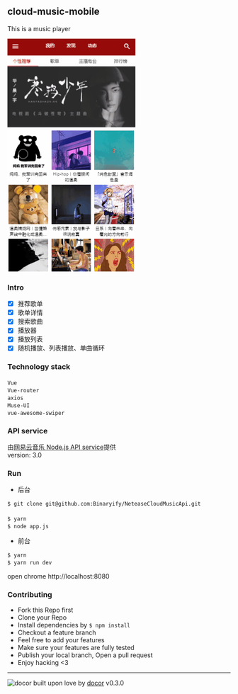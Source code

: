 ## cloud-music-mobile

This is a music player

![cloud-music-mobile](https://raw.githubusercontent.com/Yangfan2016/PicBed/master/Blog/cloud-music-mobile.gif)

### Intro

- [x] 推荐歌单  
- [x] 歌单详情  
- [x] 搜索歌曲  
- [x] 播放器  
- [x] 播放列表  
- [x] 随机播放、列表播放、单曲循环

### Technology stack

`Vue`  
`Vue-router`  
`axios`  
`Muse-UI`  
`vue-awesome-swiper`  

### API service

由[网易云音乐 Node.js API service](https://github.com/Binaryify/NeteaseCloudMusicApi)提供  
version: 3.0

### Run

- 后台
```bash
$ git clone git@github.com:Binaryify/NeteaseCloudMusicApi.git

$ yarn
$ node app.js

```
- 前台

```bash
$ yarn
$ yarn run dev
```
open chrome http://localhost:8080

### Contributing
- Fork this Repo first
- Clone your Repo
- Install dependencies by `$ npm install`
- Checkout a feature branch
- Feel free to add your features
- Make sure your features are fully tested
- Publish your local branch, Open a pull request
- Enjoy hacking <3

---
![docor]()
built upon love by [docor](https://github.com/turingou/docor.git) v0.3.0
